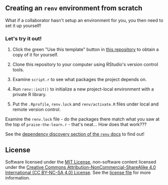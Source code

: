 ## Creating an `renv` environment from scratch

What if a collaborator hasn't setup an environment for you, 
you then need to set it up yourself! 

### Let's try it out!

1. Click the green "Use this template" button in 
[this repository](https://github.com/ttimbers/no-renv-project) 
to obtain a copy of it for yourself.

2. Clone this repository to your computer using RStudio's version control tools.

3. Examine `script.r` to see what packages the project depends on.

4. Run `renv::init()` to initialize a new project-local 
environment with a private R library.

5. Put the `.Rprofile`, `renv.lock` and `renv/activate.R` files under local 
and remote version control.

Examine the `renv.lock` file - 
do the packages there match what you saw at the top of `praise-the-learn.r` - 
that's neat... How does that work???

See the [dependency discovery section of the `renv` docs](https://rstudio.github.io/renv/articles/renv.html#dependency-discovery) to find out!

## License

Software licensed under the [MIT License](https://spdx.org/licenses/MIT.html), 
non-software content licensed under the 
[Creative Commons Attribution-NonCommercial-ShareAlike 4.0 International (CC BY-NC-SA 4.0) License](https://creativecommons.org/licenses/by-nc-sa/4.0/). 
See the [license file](LICENSE.md) for more information.
